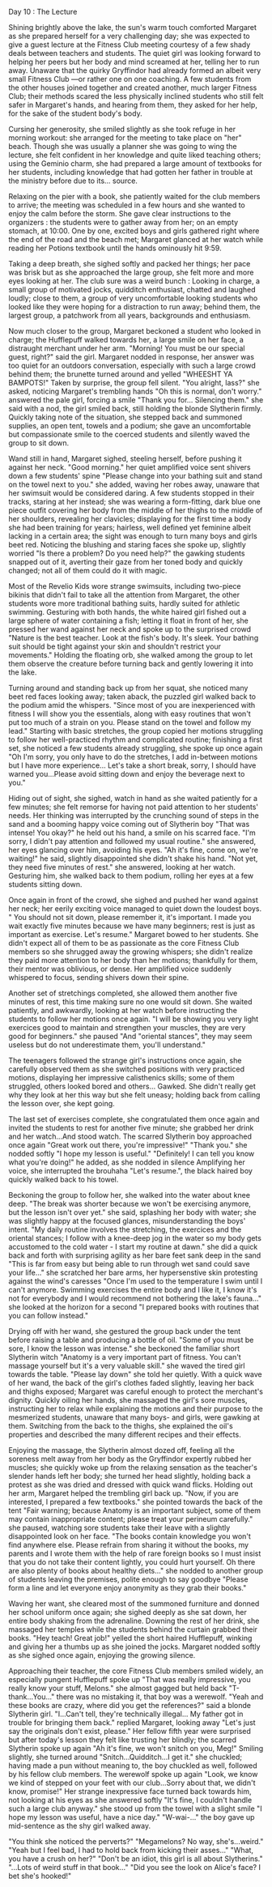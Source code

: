 Day 10 : The Lecture

Shining brightly above the lake, the sun's warm touch comforted Margaret as she prepared herself for a very challenging day; she was expected to give a guest lecture at the Fitness Club meeting courtesy of a few shady deals between teachers and students. The quiet girl was looking forward to helping her peers but her body and mind screamed at her, telling her to run away.
Unaware that the quirky Gryffindor had already formed an albeit very small Fitness Club —or rather one on one coaching. A few students from the other houses joined together and created another, much larger Fitness Club; their methods scared the less physically inclined students who still felt safer in Margaret's hands, and hearing from them, they asked for her help, for the sake of the student body's body.

Cursing her generosity, she smiled slightly as she took refuge in her morning workout: she arranged for the meeting to take place on "her" beach.
Though she was usually a planner she was going to wing the lecture, she felt confident in her knowledge and quite liked teaching others; using the Geminio charm, she had prepared a large amount of textbooks for her students, including knowledge that had gotten her father in trouble at the ministry before due to its... source.

Relaxing on the pier with a book, she patiently waited for the club members to arrive; the meeting was scheduled in a few hours and she wanted to enjoy the calm before the storm. She gave clear instructions to the organizers : the students were to gather away from her; on an empty stomach, at 10:00.
One by one, excited boys and girls gathered right where the end of the road and the beach met; Margaret glanced at her watch while reading her Potions textbook until the hands ominously hit 9:59.

Taking a deep breath, she sighed softly and packed her things; her pace was brisk but as she approached the large group, she felt more and more eyes looking at her. The club sure was a weird bunch : Looking in charge, a small group of motivated jocks, quidditch enthusiast, chatted and laughed loudly; close to them, a group of very uncomfortable looking students who looked like they were hoping for a distraction to run away; behind them, the largest group, a patchwork from all years, backgrounds and enthusiasm.

Now much closer to the group, Margaret beckoned a student who looked in charge; the Hufflepuff walked towards her, a large smile on her face, a distraught merchant under her arm. "Morning! You must be our special guest, right?" said the girl. Margaret nodded in response, her answer was too quiet for an outdoors conversation, especially with such a large crowd behind them; the brunette turned around and yelled "WHEESHT YA BAMPOTS!" Taken by surprise, the group fell silent. "You alright, lass?" she asked, noticing Margaret's trembling hands "Oh this is normal, don't worry." answered the pale girl, forcing a smile "Thank you for... Silencing them." she said with a nod, the girl smiled back, still holding the blonde Slytherin firmly.
Quickly taking note of the situation, she stepped back and summoned supplies, an open tent, towels and a podium; she gave an uncomfortable but compassionate smile to the coerced students and silently waved the group to sit down.

Wand still in hand, Margaret sighed, steeling herself, before pushing it against her neck. "Good morning." her quiet amplified voice sent shivers down a few students' spine "Please change into your bathing suit and stand on the towel next to you." she added, waving her robes away, unaware that her swimsuit would be considered daring. A few students stopped in their tracks, staring at her instead; she was wearing a form-fitting, dark blue one piece outfit covering her body from the middle of her thighs to the middle of her shoulders, revealing her clavicles; displaying for the first time a body she had been training for years; hairless, well defined yet feminine albeit lacking in a certain area; the sight was enough to turn many boys and girls beet red.
Noticing the blushing and staring faces she spoke up, slightly worried "Is there a problem? Do you need help?" the gawking students snapped out of it, averting their gaze from her toned body and quickly changed; not all of them could do it with magic.

Most of the Revelio Kids wore strange swimsuits, including two-piece bikinis that didn't fail to take all the attention from Margaret, the other students wore more traditional bathing suits, hardly suited for athletic swimming. Gesturing with both hands, the white haired girl fished out a large sphere of water containing a fish; letting it float in front of her, she pressed her wand against her neck and spoke up to the surprised crowd "Nature is the best teacher. Look at the fish's body. It's sleek. Your bathing suit should be tight against your skin and shouldn't restrict your movements." Holding the floating orb, she walked among the group to let them observe the creature before turning back and gently lowering it into the lake.

Turning around and standing back up from her squat, she noticed many beet red faces looking away; taken aback, the puzzled girl walked back to the podium amid the whispers. "Since most of you are inexperienced with fitness I will show you the essentials, along with easy routines that won't put too much of a strain on you. Please stand on the towel and follow my lead." Starting with basic stretches, the group copied her motions struggling to follow her well-practiced rhythm and complicated routine; finishing a first set, she noticed a few students already struggling, she spoke up once again "Oh I'm sorry, you only have to do the stretches, I add in-between motions but I have more experience... Let's take a short break, sorry, I should have warned you...Please avoid sitting down and enjoy the beverage next to you."

Hiding out of sight, she sighed, watch in hand as she waited patiently for a few minutes; she felt remorse for having not paid attention to her students' needs. Her thinking was interrupted by the crunching sound of steps in the sand and a booming happy voice coming out of Slytherin boy "That was intense! You okay?" he held out his hand, a smile on his scarred face. "I'm sorry, I didn't pay attention and followed my usual routine." she answered, her eyes glancing over him, avoiding his eyes. "Ah it's fine, come on, we're waiting!" he said, slightly disappointed she didn't shake his hand. "Not yet, they need five minutes of rest." she answered, looking at her watch.
Gesturing him, she walked back to them podium, rolling her eyes at a few students sitting down.

Once again in front of the crowd, she sighed and pushed her wand against her neck; her eerily exciting voice managed to quiet down the loudest boys. " You should not sit down, please remember it, it's important. I made you wait exactly five minutes because we have many beginners; rest is just as important as exercise. Let's resume." Margaret bowed to her students.
She didn't expect all of them to be as passionate as the core Fitness Club members so she shrugged away the growing whispers; she didn't realize they paid more attention to her body than her motions; thankfully for them, their mentor was oblivious, or dense.
Her amplified voice suddenly whispered to focus, sending shivers down their spine.

Another set of stretchings completed, she allowed them another five minutes of rest, this time making sure no one would sit down. She waited patiently, and awkwardly, looking at her watch before instructing the students to follow her motions once again. "I will be showing you very light exercices good to maintain and strengthen your muscles, they are very good for beginners." she paused "And "oriental stances", they may seem useless but do not underestimate them, you'll understand."

The teenagers followed the strange girl's instructions once again, she carefully observed them as she switched positions with very practiced motions, displaying her impressive calisthenics skills; some of them struggled, others looked bored and others... Gawked. She didn't really get why they look at her this way but she felt uneasy; holding back from calling the lesson over, she kept going.

The last set of exercises complete, she congratulated them once again and invited the students to rest for another five minute; she grabbed her drink and her watch...And stood watch.
The scarred Slytherin boy approached once again "Great work out there, you're impressive!"
"Thank you." she nodded softly "I hope my lesson is useful."
"Definitely! I can tell you know what you're doing!" he added, as she nodded in silence
Amplifying her voice, she interrupted the brouhaha "Let's resume.", the black haired boy quickly walked back to his towel.

Beckoning the group to follow her, she walked into the water about knee deep. "The break was shorter because we won't be exercising anymore, but the lesson isn't over yet." she said, splashing her body with water; she was slightly happy at the focused glances, misunderstanding the boys' intent.
"My daily routine involves the stretching, the exercices and the oriental stances; I follow with a knee-deep jog in the water so my body gets accustomed to the cold water - I start my routine at dawn." she did a quick back and forth with surprising agility as her bare feet sank deep in the sand "This is far from easy but being able to run through wet sand could save your life..." she scratched her bare arms, her hypersenstive skin protesting against the wind's caresses "Once I'm used to the temperature I swim until I can't anymore. Swimming exercises the entire body and I like it, I know it's not for everybody and I would recommend not bothering the lake's fauna..." she looked at the horizon for a second "I prepared books with routines that you can follow instead."

Drying off with her wand, she gestured the group back under the tent before raising a table and producing a bottle of oil. "Some of you must be sore, I know the lesson was intense." she beckoned the familiar short Slytherin witch "Anatomy is a very important part of fitness. You can't massage yourself but it's a very valuable skill." she waved the tired girl towards the table. "Please lay down" she told her quietly.
With a quick wave of her wand, the back of the girl's clothes faded slightly, leaving her back and thighs exposed; Margaret was careful enough to protect the merchant's dignity.
Quickly oiling her hands, she massaged the girl's sore muscles, instructing her to relax while explaining the motions and their purpose to the mesmerized students, unaware that many boys- and girls, were gawking at them.
Switching from the back to the thighs, she explained the oil's properties and described the many different recipes and their effects.

Enjoying the massage, the Slytherin almost dozed off, feeling all the soreness melt away from her body as the Gryffindor expertly rubbed her muscles; she quickly woke up from the relaxing sensation as the teacher's slender hands left her body; she turned her head slightly, holding back a protest as she was dried and dressed with quick wand flicks.
Holding out her arm, Margaret helped the trembling girl back up. "Now, if you are interested, I prepared a few textbooks." she pointed towards the back of the tent "Fair warning; because Anatomy is an important subject, some of them may contain inappropriate content; please treat your perineum carefully." she paused, watching sore students take their leave with a slightly disappointed look on her face. "The books contain knowledge you won't find anywhere else. Please refrain from sharing it without the books, my parents and I wrote them with the help of rare foreign books so I must insist that you do not take their content lightly, you could hurt yourself. Oh there are also plenty of books about healthy diets..." she nodded to another group of students leaving the premises, polite enough to say goodbye "Please form a line and let everyone enjoy anonymity as they grab their books."

Waving her want, she cleared most of the summoned furniture and donned her school uniform once again; she sighed deeply as she sat down, her entire body shaking from the adrenaline. Downing the rest of her drink, she massaged her temples while the students behind the curtain grabbed their books.
"Hey teach! Great job!" yelled the short haired Hufflepuff, winking and giving her a thumbs up as she joined the jocks. Margaret nodded softly as she sighed once again, enjoying the growing silence.

Approaching their teacher, the core Fitness Club members smiled widely, an especially pungent Hufflepuff spoke up "That was really impressive, you really know your stuff, Melons." she almost gagged but held back "T-thank...You..." there was no mistaking it, that boy was a werewolf. "Yeah and these books are crazy, where did you get the references?" said a blonde Slytherin girl.
"I...Can't tell, they're technically illegal... My father got in trouble for bringing them back." replied Margaret, looking away "Let's just say the originals don't exist, please."
Her fellow fifth year were surprised but after today's lesson they felt like trusting her blindly; the scarred Slytherin spoke up again "Ah it's fine, we won't snitch on you, Meg!"
Smiling slightly, she turned around "Snitch...Quidditch...I get it." she chuckled; having made a pun without meaning to, the boy chuckled as well, followed by his fellow club members.
The werewolf spoke up again "Look, we know we kind of stepped on your feet with our club...Sorry about that, we didn't know, promise!"
Her strange inexpressive face turned back towards him, not looking at his eyes as she answered softly "It's fine, I couldn't handle such a large club anyway." she stood up from the towel with a slight smile "I hope my lesson was useful, have a nice day."
"W-wai-..." the boy gave up mid-sentence as the shy girl walked away.

"You think she noticed the perverts?" "Megamelons? No way, she's...weird." "Yeah but I feel bad, I had to hold back from kicking their asses..." "What, you have a crush on her?" "Don't be an idiot, this girl is all about Slytherins." "...Lots of weird stuff in that book..." "Did you see the look on Alice's face? I bet she's hooked!"